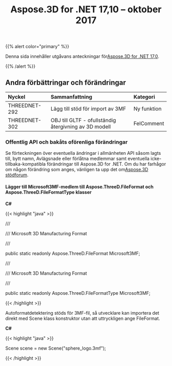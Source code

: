 ﻿---
title: Aspose.3D for .NET 17,10 – oktober 2017
type: docs
weight: 30
url: /sv/net/aspose-3d-for-net-17-10-october-2017/
---
{{% alert color="primary" %}} 

Denna sida innehåller utgåvans anteckningar för[Aspose.3D for .NET 17,0](https://www.nuget.org/packages/Aspose.3D/17.10.0).

{{% /alert %}} 
## **Andra förbättringar och förändringar**

|**Nyckel**|**Sammanfattning**|**Kategori**|
|:- |:- |:- |
|THREEDNET-292|Lägg till stöd för import av 3MF|Ny funktion|
|THREEDNET-302|OBJ till GLTF - ofullständig återgivning av 3D modell|FelComment|
### **Offentlig API och bakåts oförenliga förändringar**
Se förteckningen över eventuella ändringar i allmänheten API såsom lagts till, bytt namn, Avlägsnade eller förlåtna medlemmar samt eventuella icke-tillbaka-kompatibla förändringar till Aspose.3D for .NET. Om du har farhågor om någon förändring som anges, vänligen ta upp det om[Aspose.3D stödforum](https://forum.aspose.com/c/3d/18).
#### **Lägger till Microsoft3MF-medlem till Aspose.ThreeD.FileFormat och Aspose.ThreeD.FileFormatType klasser**
**C#**

{{< highlight "java" >}}

 /// <summary>

/// Microsoft 3D Manufacturing Format

/// </summary>

public static readonly Aspose.ThreeD.FileFormat Microsoft3MF;



/// <summary>

/// Microsoft 3D Manufacturing Format

/// </summary>

public static readonly Aspose.ThreeD.FileFormatType Microsoft3MF;

{{< /highlight >}}

Autoformatdetektering stöds för 3MF-fil, så utvecklare kan importera det direkt med Scene klass konstruktor utan att uttryckligen ange FileFormat.

**C#**

{{< highlight "java" >}}

 Scene scene = new Scene("sphere_logo.3mf");

{{< /highlight >}}
